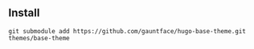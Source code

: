 ## Install

```
git submodule add https://github.com/gauntface/hugo-base-theme.git themes/base-theme
```
